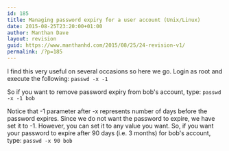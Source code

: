 ```yaml
---
id: 185
title: Managing password expiry for a user account (Unix/Linux)
date: 2015-08-25T23:20:00+01:00
author: Manthan Dave
layout: revision
guid: https://www.manthanhd.com/2015/08/25/24-revision-v1/
permalink: /?p=185
---
```

I find this very useful on several occasions so here we go. Login as root and execute the following:
<code>passwd -x -1 </code>

So if you want to remove password expiry from bob's account, type:
<code>passwd -x -1 bob</code>

Notice that -1 parameter after -x represents number of days before the password expires. Since we do not want the password to expire, we have set it to -1. However, you can set it to any value you want. So, if you want your password to expire after 90 days (i.e. 3 months) for bob's account, type:
<code>passwd -x 90 bob</code>